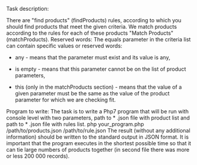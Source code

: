Task description:

There are "find products" (findProducts) rules, according to which you should find products that meet the given criteria. We match products according to the rules for each of these products
"Match Products" (matchProducts).
Reserved words:
The equals parameter in the criteria list can contain specific values ​​or reserved words:
- any - means that the parameter must exist and its value is any,
- is empty - means that this parameter cannot be on the list of product parameters,

- this (only in the matchProducts section) - means that the value of a given parameter must be the same as the value of the product parameter for which we are checking
  fit.


Program to write:
The task is to write a Php7 program that will be run with
console level with two parameters, path to * .json file with product list and
path to * .json file with rules list.
php your_program.php /path/to/products.json /path/to/rule.json
The result (without any additional information) should be written to the standard
output in JSON format.
It is important that the program executes in the shortest possible time so that it can
tie large numbers of products together (in second file there was more or less 200 000 records).
